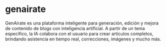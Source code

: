 # genairate
GenAirate es una plataforma inteligente para generación, edición y mejora de contenido de blogs con inteligencia artificial. A partir de un tema específico, la IA colabora con el usuario para crear artículos completos, brindando asistencia en tiempo real, correcciones, imágenes y mucho más.
